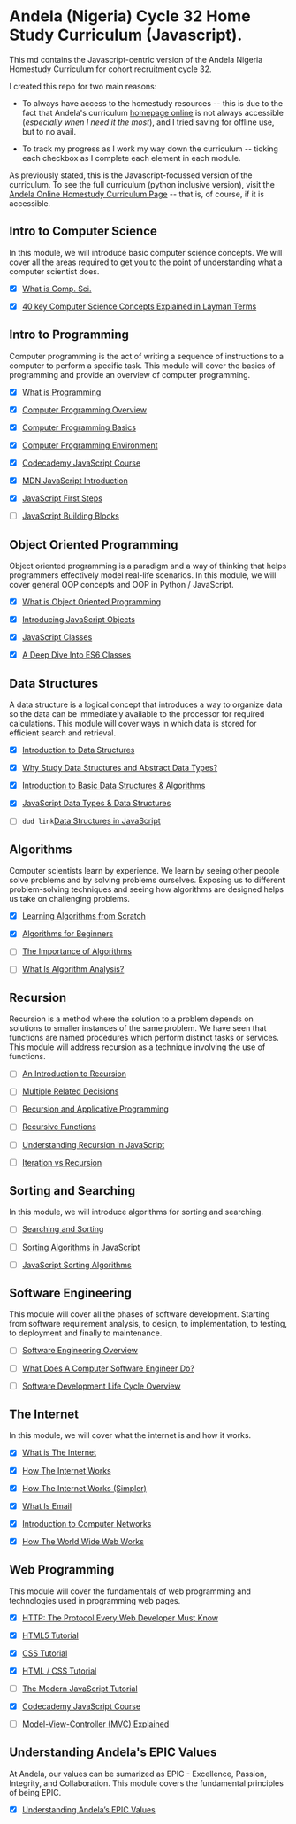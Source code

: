 # Andela (Nigeria) Cycle 32 Home Study Curriculum (Javascript).

This md contains the Javascript-centric version of the Andela Nigeria Homestudy Curriculum for cohort recruitment cycle 32.

I created this repo for two main reasons:

* To always have access to the homestudy resources -- this is due to the fact that Andela's curriculum [homepage online](http://github.andela.com/homestudy/) is not always accessible (_especially when I need it the most_), and I tried saving for offline use, but to no avail.

* To track my progress as I work my way down the curriculum -- ticking each checkbox as I complete each element in each module.

As previously stated, this is the Javascript-focussed version of the curriculum. To see the full curriculum (python inclusive version), visit the [Andela Online Homestudy Curriculum Page](http://github.andela.com/homestudy/) -- that is, of course, if it is accessible.

## Intro to Computer Science

In this module, we will introduce basic computer science concepts. We will cover all the areas required to get you to the point of understanding what a computer scientist does.

* [x] [What is Comp. Sci.](http://interactivepython.org/courselib/static/pythonds/Introduction/WhatIsComputerScience.html)
    
* [x] [40 key Computer Science Concepts Explained in Layman Terms](http://carlcheo.com/compsci)

## Intro to Programming

Computer programming is the act of writing a sequence of instructions to a computer to perform a specific task. This module will cover the basics of programming and provide an overview of computer programming.

* [x] [What is Programming](http://interactivepython.org/courselib/static/pythonds/Introduction/WhatIsProgramming.html)

* [x] [Computer Programming Overview](http://www.tutorialspoint.com/computer_programming/computer_programming_overview.htm)

* [x] [Computer Programming Basics](http://www.tutorialspoint.com/computer_programming/computer_programming_basics.htm)

* [x] [Computer Programming Environment](http://www.tutorialspoint.com/computer_programming/computer_programming_environment.htm)

* [x] [Codecademy JavaScript Course](https://www.codecademy.com/learn/learn-javascript)

* [x] [MDN JavaScript Introduction](https://developer.mozilla.org/en-US/docs/Web/JavaScript/Guide/Introduction)

* [x] [JavaScript First Steps](https://developer.mozilla.org/en-US/docs/Learn/JavaScript/First_steps)

* [ ] [JavaScript Building Blocks](https://developer.mozilla.org/en-US/docs/Learn/JavaScript/Building_blocks)

## Object Oriented Programming

Object oriented programming is a paradigm and a way of thinking that helps programmers effectively model real-life scenarios. In this module, we will cover general OOP concepts and OOP in Python / JavaScript.

* [x] [What is Object Oriented Programming](http://teknadesigns.com/what-is-object-oriented-programming/)

* [x] [Introducing JavaScript Objects](https://developer.mozilla.org/en-US/docs/Learn/JavaScript/Objects)

* [x] [JavaScript Classes](https://developer.mozilla.org/en/docs/Web/JavaScript/Reference/Classes)

* [x] [A Deep Dive Into ES6 Classes](https://www.sitepoint.com/object-oriented-javascript-deep-dive-es6-classes/)

## Data Structures

A data structure is a logical concept that introduces a way to organize data so the data can be immediately available to the processor for required calculations. This module will cover ways in which data is stored for efficient search and retrieval.

* [x] [Introduction to Data Structures](http://www.studytonight.com/data-structures/introduction-to-data-structures)

* [x] [Why Study Data Structures and Abstract Data Types?](http://interactivepython.org/courselib/static/pythonds/Introduction/WhyStudyDataStructuresandAbstractDataTypes.html)

* [x] [Introduction to Basic Data Structures & Algorithms](http://cs-fundamentals.com/data-structures/introduction-to-data-structures.php)

* [x] [JavaScript Data Types & Data Structures](https://developer.mozilla.org/en-US/docs/Web/JavaScript/Data_structures)

* [ ] `dud link`[Data Structures in JavaScript](http://blog.benoitvallon.com/data-structures-in-javascript/data-structures-in-javascript/)

## Algorithms

Computer scientists learn by experience. We learn by seeing other people solve problems and by solving problems ourselves. Exposing us to different problem-solving techniques and seeing how algorithms are designed helps us take on challenging problems.

* [x] [Learning Algorithms from Scratch](http://adrianmejia.com/blog/2011/12/22/learning-algorithms-from-scratch-algorithms-for-dummies/)

* [x] [Algorithms for Beginners](https://medium.com/yay-its-erica/algorithms-for-beginners-bubble-sort-insertion-sort-merge-sort-29bd5506cc48)

* [ ] [The Importance of Algorithms](https://www.topcoder.com/community/data-science/data-science-tutorials/the-importance-of-algorithms/)

* [ ] [What Is Algorithm Analysis?](http://interactivepython.org/runestone/static/pythonds/AlgorithmAnalysis/WhatIsAlgorithmAnalysis.html)

## Recursion

Recursion is a method where the solution to a problem depends on solutions to smaller instances of the same problem. We have seen that functions are named procedures which perform distinct tasks or services. This module will address recursion as a technique involving the use of functions.

* [ ] [An Introduction to Recursion](https://www.topcoder.com/community/data-science/data-science-tutorials/an-introduction-to-recursion-part-1/)

* [ ] [Multiple Related Decisions](https://www.topcoder.com/community/data-science/data-science-tutorials/an-introduction-to-recursion-part-2/)

* [ ] [Recursion and Applicative Programming](http://courses.cs.washington.edu/courses/cse341/03wi/scheme/recursion.html)

* [ ] [Recursive Functions](http://pages.cs.wisc.edu/~calvin/cs110/RECURSION.html)

* [ ] [Understanding Recursion in JavaScript](http://www.integralist.co.uk/posts/js-recursion.html)

* [ ] [Iteration vs Recursion](http://www2.hawaii.edu/~tp_200/lectureNotes/recursion.htm)

## Sorting and Searching

In this module, we will introduce algorithms for sorting and searching.

* [ ] [Searching and Sorting](http://spector.io/computer-science-fundamentals-searching-and-sorting/)

* [ ] [Sorting Algorithms in JavaScript](https://github.com/benoitvallon/computer-science-in-javascript/blob/master/sorting-algorithms-in-javascript/README.md)

* [ ] [JavaScript Sorting Algorithms](http://blog.benoitvallon.com/sorting-algorithms-in-javascript/sorting-algorithms-in-javascript-all-the-code/)

## Software Engineering

This module will cover all the phases of software development. Starting from software requirement analysis, to design, to implementation, to testing, to deployment and finally to maintenance.

* [ ] [Software Engineering Overview](http://www.tutorialspoint.com/software_engineering/software_engineering_overview.htm)

* [ ] [What Does A Computer Software Engineer Do?](http://tryengineering.org/ask-expert/what-does-computer-software-engineer-do-could-you-give-me-description-field)

* [ ] [Software Development Life Cycle Overview](http://www.tutorialspoint.com/sdlc/sdlc_quick_guide.htm)

## The Internet

In this module, we will cover what the internet is and how it works.

* [x] [What is The Internet](https://www.computerhope.com/jargon/i/internet.htm)

* [x] [How The Internet Works](https://blog.hubspot.com/marketing/how-the-internet-works#sm.0000i8dcdo167uepfr7g8tvppgibd)

* [x] [How The Internet Works (Simpler)](http://adrianland.uk/howto/how-does-the-internet-work/)

* [x] [What Is Email](http://searchexchange.techtarget.com/definition/e-mail-electronic-mail-or-email)

* [x] [Introduction to Computer Networks](http://www.ohio.edu/people/piccard/mis300/netintro.htm)

* [x] [How The World Wide Web Works](http://www.explainthatstuff.com/howthewebworks.html)

## Web Programming

This module will cover the fundamentals of web programming and technologies used in programming web pages.

* [x] [HTTP: The Protocol Every Web Developer Must Know](https://code.tutsplus.com/tutorials/http-the-protocol-every-web-developer-must-know-part-1--net-31177)

* [x] [HTML5 Tutorial](https://www.w3schools.com/html/)

* [x] [CSS Tutorial](https://www.w3schools.com/css/default.asp)

* [x] [HTML / CSS Tutorial](https://www.codecademy.com/learn/web)

* [ ] [The Modern JavaScript Tutorial](https://javascript.info/)

* [x] [Codecademy JavaScript Course](https://www.codecademy.com/learn/learn-javascript)

* [ ] [Model-View-Controller (MVC) Explained](https://realpython.com/blog/python/the-model-view-controller-mvc-paradigm-summarized-with-legos/)

## Understanding Andela's EPIC Values

At Andela, our values can be sumarized as EPIC - Excellence, Passion, Integrity, and Collaboration. This module covers the fundamental principles of being EPIC.

* [x] [Understanding Andela’s EPIC Values](https://docs.google.com/document/d/1Cb1YLA19BEQh2v0yLYtCsZ1Uz352Sa_f-vNZzgzKiYI/)
